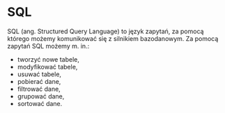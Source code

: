 # SQL 

SQL (ang. Structured Query Language) to język zapytań, za pomocą którego możemy komunikować się z silnikiem bazodanowym. Za pomocą zapytań SQL możemy m. in.:
- tworzyć nowe tabele,
- modyfikować tabele,
- usuwać tabele,
- pobierać dane,
- filtrować dane,
- grupować dane,
- sortować dane.